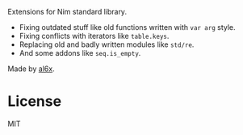 Extensions for Nim standard library.

- Fixing outdated stuff like old functions written with `var arg` style.
- Fixing conflicts with iterators like `table.keys`.
- Replacing old and badly written modules like `std/re`.
- And some addons like `seq.is_empty`.

Made by [al6x](http://al6x.com).

# License

MIT